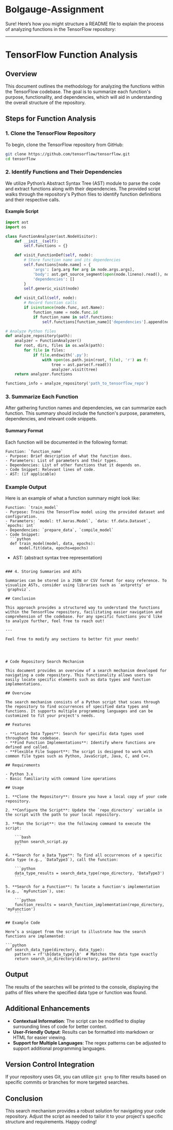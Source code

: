 # Bolgauge-Assignment
Sure! Here’s how you might structure a README file to explain the process of analyzing functions in the TensorFlow repository:

---

# TensorFlow Function Analysis

## Overview

This document outlines the methodology for analyzing the functions within the TensorFlow codebase. The goal is to summarize each function's purpose, functionality, and dependencies, which will aid in understanding the overall structure of the repository.

## Steps for Function Analysis

### 1. Clone the TensorFlow Repository

To begin, clone the TensorFlow repository from GitHub:

```bash
git clone https://github.com/tensorflow/tensorflow.git
cd tensorflow
```

### 2. Identify Functions and Their Dependencies

We utilize Python’s Abstract Syntax Tree (AST) module to parse the code and extract functions along with their dependencies. The provided script walks through the repository's Python files to identify function definitions and their respective calls.

#### Example Script

```python
import ast
import os

class FunctionAnalyzer(ast.NodeVisitor):
    def __init__(self):
        self.functions = {}

    def visit_FunctionDef(self, node):
        # Store function name and its dependencies
        self.functions[node.name] = {
            'args': [arg.arg for arg in node.args.args],
            'body': ast.get_source_segment(open(node.lineno).read(), node),
            'dependencies': []
        }
        self.generic_visit(node)

    def visit_Call(self, node):
        # Record function calls
        if isinstance(node.func, ast.Name):
            function_name = node.func.id
            if function_name in self.functions:
                self.functions[function_name]['dependencies'].append(node.lineno)

# Analyze Python files
def analyze_repository(path):
    analyzer = FunctionAnalyzer()
    for root, dirs, files in os.walk(path):
        for file in files:
            if file.endswith('.py'):
                with open(os.path.join(root, file), 'r') as f:
                    tree = ast.parse(f.read())
                    analyzer.visit(tree)
    return analyzer.functions

functions_info = analyze_repository('path_to_tensorflow_repo')
```

### 3. Summarize Each Function

After gathering function names and dependencies, we can summarize each function. This summary should include the function's purpose, parameters, dependencies, and relevant code snippets.

#### Summary Format

Each function will be documented in the following format:

```plaintext
Function: `function_name`
- Purpose: Brief description of what the function does.
- Parameters: List of parameters and their types.
- Dependencies: List of other functions that it depends on.
- Code Snippet: Relevant lines of code.
- AST: (if applicable)
```

### Example Output

Here is an example of what a function summary might look like:

```plaintext
Function: `train_model`
- Purpose: Trains the TensorFlow model using the provided dataset and configuration.
- Parameters: `model: tf.keras.Model`, `data: tf.data.Dataset`, `epochs: int`
- Dependencies: `prepare_data`, `compile_model`
- Code Snippet:
  ```python
  def train_model(model, data, epochs):
      model.fit(data, epochs=epochs)
  ```
- AST: (abstract syntax tree representation)
```

### 4. Storing Summaries and ASTs

Summaries can be stored in a JSON or CSV format for easy reference. To visualize ASTs, consider using libraries such as `astpretty` or `graphviz`.

## Conclusion

This approach provides a structured way to understand the functions within the TensorFlow repository, facilitating easier navigation and comprehension of the codebase. For any specific functions you'd like to analyze further, feel free to reach out!

---

Feel free to modify any sections to better fit your needs!




# Code Repository Search Mechanism

This document provides an overview of a search mechanism developed for navigating a code repository. This functionality allows users to easily locate specific elements such as data types and function implementations.

## Overview

The search mechanism consists of a Python script that scans through the repository to find occurrences of specified data types and functions. It supports multiple programming languages and can be customized to fit your project's needs.

## Features

- **Locate Data Types**: Search for specific data types used throughout the codebase.
- **Find Function Implementations**: Identify where functions are defined and called.
- **Flexible File Support**: The script is designed to work with common file types such as Python, JavaScript, Java, C, and C++.

## Requirements

- Python 3.x
- Basic familiarity with command line operations

## Usage

1. **Clone the Repository**: Ensure you have a local copy of your code repository.

2. **Configure the Script**: Update the `repo_directory` variable in the script with the path to your local repository.

3. **Run the Script**: Use the following command to execute the script:

    ```bash
    python search_script.py
    ```

4. **Search for a Data Type**: To find all occurrences of a specific data type (e.g., `DataType3`), call the function:

    ```python
    data_type_results = search_data_type(repo_directory, 'DataType3')
    ```

5. **Search for a Function**: To locate a function's implementation (e.g., `myFunction`), use:

    ```python
    function_results = search_function_implementation(repo_directory, 'myFunction')
    ```

## Example Code

Here’s a snippet from the script to illustrate how the search functions are implemented:

```python
def search_data_type(directory, data_type):
    pattern = rf'\b{data_type}\b'  # Matches the data type exactly
    return search_in_directory(directory, pattern)
```

## Output

The results of the searches will be printed to the console, displaying the paths of files where the specified data type or function was found.

## Additional Enhancements

- **Contextual Information**: The script can be modified to display surrounding lines of code for better context.
- **User-Friendly Output**: Results can be formatted into markdown or HTML for easier viewing.
- **Support for Multiple Languages**: The regex patterns can be adjusted to support additional programming languages.

## Version Control Integration

If your repository uses Git, you can utilize `git grep` to filter results based on specific commits or branches for more targeted searches.

## Conclusion

This search mechanism provides a robust solution for navigating your code repository. Adjust the script as needed to tailor it to your project's specific structure and requirements. Happy coding!
